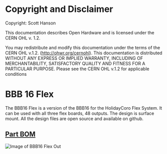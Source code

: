 # Copyright and Disclaimer
Copyright: Scott Hanson

This documentation describes Open Hardware and is licensed under the CERN OHL v. 1.2.

You may redistribute and modify this documentation under the terms of the CERN OHL v.1.2. (http://ohwr.org/cernohl). This documentation is distributed WITHOUT ANY EXPRESS OR IMPLIED WARRANTY, INCLUDING OF MERCHANTABILITY, SATISFACTORY QUALITY AND FITNESS FOR A PARTICULAR PURPOSE. Please see the CERN OHL v.1.2 for applicable conditions

# BBB 16 Flex

The BBB16 Flex is a version of the BBB16 for the HolidayCoro Flex System. It can be used with all three flex boards, 48 outputs. The design is surface mount. All the design files are open source and available on github.

## [Part BOM](https://github.com/computergeek1507/BBB_16_Flex/raw/master/BBB_16_Flex/BBB_16_Flex_BOM.ods)

![Image of BBB16 Flex Out](https://github.com/computergeek1507/BBB_16_Flex/raw/master/BBB_16_Flex/BBB_16_Flex.png)


